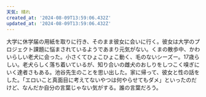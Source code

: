 ```yaml
---
天気: 晴れ
created_at: '2024-08-09T13:59:06.432Z'
updated_at: '2024-08-09T13:59:06.432Z'
---
```


大学に休学届の用紙を取りに行き、そのまま彼女に会いに行く。彼女は大学のプロジェクト課題に悩まされているようであまり元気がない。くまの散歩中、かわいらしい老犬に会った。小さくてひょこひょこ動く、毛のないシーズー。17歳らしい。老犬らしく落ち着いているが、知り合いの雌犬のおしりをしつこく嗅ぎにいく達者さもある。池谷先生のことを思い出した。家に帰って、彼女と性の話をした。「エロいこと真面目に考えてないやつは何やらせてもダメ」といったのだけど、なんだか自分の言葉じゃない気がする。誰の言葉だろう。
